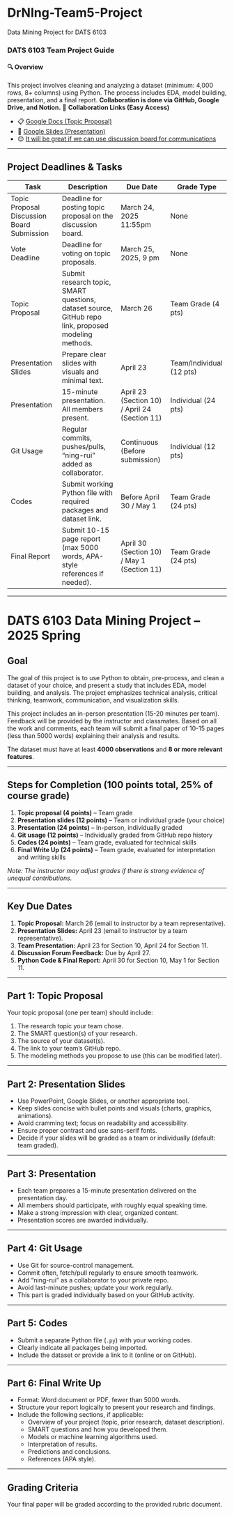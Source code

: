 # DrNIng-Team5-Project
Data Mining Project for DATS 6103
### DATS 6103 Team Project Guide

#### 🔍 **Overview**
This project involves cleaning and analyzing a dataset (minimum: 4,000 rows, 8+ columns) using Python. The process includes EDA, model building, presentation, and a final report. **Collaboration is done via GitHub, Google Drive, and Notion.**
📂 **Collaboration Links (Easy Access)**  
- 📋 [Google Docs (Topic Proposal)](https://docs.google.com/document/d/1Gi-vhqmPNqfE1nJQGsywApNE7gXgoZnenhc0vEQh77I/edit?usp=sharing)  
- 📄 [Google Slides (Presentation)](https://docs.google.com/presentation/d/1nG1CfKmA0BDDYCVTSVrcctgdW9TENTTGFHUi0JE7yg0/edit?usp=sharing)  
- 😊 [It will be great if we can use discussion board for communications](https://github.com/yeobian/DrNIng-Team5-Project/discussions)
---
##  **Project Deadlines & Tasks**
| Task                  | Description                            | Due Date              | Grade Type       |
|-----------------------|----------------------------------------|-----------------------|------------------|
| Topic Proposal Discussion Board Submission | Deadline for posting topic proposal on the discussion board. | March 24, 2025 11:55pm       | None             |
| Vote Deadline         | Deadline for voting on topic proposals. | March 25, 2025, 9 pm  | None             |
| Topic Proposal        | Submit research topic, SMART questions, dataset source, GitHub repo link, proposed modeling methods. | March 26             | Team Grade (4 pts)|
| Presentation Slides   | Prepare clear slides with visuals and minimal text.         | April 23             | Team/Individual (12 pts)|
| Presentation          | 15-minute presentation. All members present. | April 23 (Section 10) / April 24 (Section 11) | Individual (24 pts)|
| Git Usage             | Regular commits, pushes/pulls, “ning-rui” added as collaborator. | Continuous (Before submission) | Individual (12 pts)|
| Codes                 | Submit working Python file with required packages and dataset link. | Before April 30 / May 1 | Team Grade (24 pts)|
| Final Report          | Submit 10-15 page report (max 5000 words, APA-style references if needed). | April 30 (Section 10) / May 1 (Section 11) | Team Grade (24 pts)|

---




# DATS 6103 Data Mining Project – 2025 Spring

## Goal
The goal of this project is to use Python to obtain, pre-process, and clean a dataset of your choice, and present a study that includes EDA, model building, and analysis. The project emphasizes technical analysis, critical thinking, teamwork, communication, and visualization skills.  

This project includes an in-person presentation (15-20 minutes per team). Feedback will be provided by the instructor and classmates. Based on all the work and comments, each team will submit a final paper of 10-15 pages (less than 5000 words) explaining their analysis and results.  

The dataset must have at least **4000 observations** and **8 or more relevant features**.  

---

## Steps for Completion (100 points total, 25% of course grade)

1. **Topic proposal (4 points)** – Team grade  
2. **Presentation slides (12 points)** – Team or individual grade (your choice)  
3. **Presentation (24 points)** – In-person, individually graded  
4. **Git usage (12 points)** – Individually graded from GitHub repo history  
5. **Codes (24 points)** – Team grade, evaluated for technical skills  
6. **Final Write Up (24 points)** – Team grade, evaluated for interpretation and writing skills  

*Note: The instructor may adjust grades if there is strong evidence of unequal contributions.*

---

## Key Due Dates

1. **Topic Proposal:** March 26 (email to instructor by a team representative).  
2. **Presentation Slides:** April 23 (email to instructor by a team representative).  
3. **Team Presentation:** April 23 for Section 10, April 24 for Section 11.  
4. **Discussion Forum Feedback:** Due by April 27.  
5. **Python Code & Final Report:** April 30 for Section 10, May 1 for Section 11.  

---

## Part 1: Topic Proposal
Your topic proposal (one per team) should include:  
1. The research topic your team chose.  
2. The SMART question(s) of your research.  
3. The source of your dataset(s).  
4. The link to your team’s GitHub repo.  
5. The modeling methods you propose to use (this can be modified later).  

---

## Part 2: Presentation Slides
- Use PowerPoint, Google Slides, or another appropriate tool.  
- Keep slides concise with bullet points and visuals (charts, graphics, animations).  
- Avoid cramming text; focus on readability and accessibility.  
- Ensure proper contrast and use sans-serif fonts.  
- Decide if your slides will be graded as a team or individually (default: team graded).  

---

## Part 3: Presentation
- Each team prepares a 15-minute presentation delivered on the presentation day.  
- All members should participate, with roughly equal speaking time.  
- Make a strong impression with clear, organized content.  
- Presentation scores are awarded individually.  

---

## Part 4: Git Usage
- Use Git for source-control management.  
- Commit often, fetch/pull regularly to ensure smooth teamwork.  
- Add “ning-rui” as a collaborator to your private repo.  
- Avoid last-minute pushes; update your work regularly.  
- This part is graded individually based on your GitHub activity.  

---

## Part 5: Codes
- Submit a separate Python file (`.py`) with your working codes.  
- Clearly indicate all packages being imported.  
- Include the dataset or provide a link to it (online or on GitHub).  

---

## Part 6: Final Write Up
- Format: Word document or PDF, fewer than 5000 words.  
- Structure your report logically to present your research and findings.  
- Include the following sections, if applicable:  
  - Overview of your project (topic, prior research, dataset description).  
  - SMART questions and how you developed them.  
  - Models or machine learning algorithms used.  
  - Interpretation of results.  
  - Predictions and conclusions.  
  - References (APA style).  

---

## Grading Criteria
Your final paper will be graded according to the provided rubric document.  


